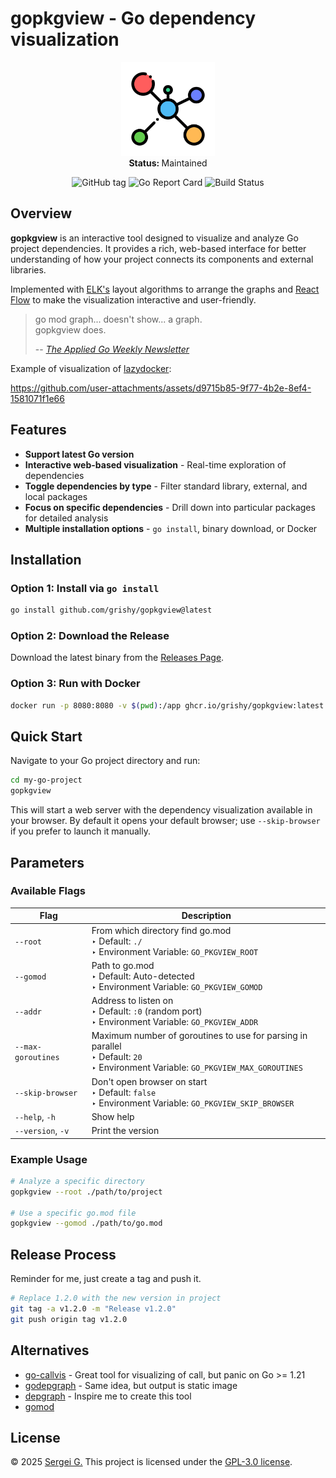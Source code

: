 # gopkgview - Go dependency visualization

<p align="center">
   <img src="./frontend/public/favicon.png" width="150">
   <br />
   <strong>Status: </strong>Maintained
</p>

<p align="center">
  <img src="https://img.shields.io/github/v/tag/grishy/gopkgview" alt="GitHub tag">
  <img src="https://goreportcard.com/badge/github.com/grishy/gopkgview" alt="Go Report Card">
  <img src="https://github.com/grishy/gopkgview/actions/workflows/release.yml/badge.svg" alt="Build Status">
</p>

## Overview

**gopkgview** is an interactive tool designed to visualize and analyze Go project dependencies. It provides a rich, web-based interface for better understanding of how your project connects its components and external libraries.

Implemented with [ELK's](https://github.com/kieler/elkjs) layout algorithms to arrange the graphs and [React Flow](https://reactflow.dev/) to make the visualization interactive and user-friendly.

> go mod graph... doesn't show... a graph.  
> gopkgview does.
>
> -- <cite><a href="https://newsletter.appliedgo.net/archive/dont-mess-with-that-property/">The Applied Go Weekly Newsletter</a></cite>

Example of visualization of [lazydocker](https://github.com/jesseduffield/lazydocker):

https://github.com/user-attachments/assets/d9715b85-9f77-4b2e-8ef4-1581071f1e66

## Features

- **Support latest Go version**
- **Interactive web-based visualization** - Real-time exploration of dependencies
- **Toggle dependencies by type** - Filter standard library, external, and local packages
- **Focus on specific dependencies** - Drill down into particular packages for detailed analysis
- **Multiple installation options** - `go install`, binary download, or Docker

## Installation

### Option 1: Install via `go install`

```bash
go install github.com/grishy/gopkgview@latest
```

### Option 2: Download the Release

Download the latest binary from the [Releases Page](https://github.com/grishy/gopkgview/releases).

### Option 3: Run with Docker

```bash
docker run -p 8080:8080 -v $(pwd):/app ghcr.io/grishy/gopkgview:latest
```

## Quick Start

Navigate to your Go project directory and run:

```bash
cd my-go-project
gopkgview
```

This will start a web server with the dependency visualization available in your browser. By default it opens your default browser; use `--skip-browser` if you prefer to launch it manually.

## Parameters

### Available Flags

| Flag               | Description                                                                                                                               |
| ------------------ | ----------------------------------------------------------------------------------------------------------------------------------------- |
| `--root`           | From which directory find go.mod <br> ‣ Default: `./` <br> ‣ Environment Variable: `GO_PKGVIEW_ROOT`                                      |
| `--gomod`          | Path to go.mod <br> ‣ Default: Auto-detected <br> ‣ Environment Variable: `GO_PKGVIEW_GOMOD`                                              |
| `--addr`           | Address to listen on <br> ‣ Default: `:0` (random port) <br> ‣ Environment Variable: `GO_PKGVIEW_ADDR`                                    |
| `--max-goroutines` | Maximum number of goroutines to use for parsing in parallel <br> ‣ Default: `20` <br> ‣ Environment Variable: `GO_PKGVIEW_MAX_GOROUTINES` |
| `--skip-browser`   | Don't open browser on start <br> ‣ Default: `false` <br> ‣ Environment Variable: `GO_PKGVIEW_SKIP_BROWSER`                                |
| `--help`, `-h`     | Show help                                                                                                                                 |
| `--version`, `-v`  | Print the version                                                                                                                         |

### Example Usage

```bash
# Analyze a specific directory
gopkgview --root ./path/to/project

# Use a specific go.mod file
gopkgview --gomod ./path/to/go.mod
```

## Release Process

Reminder for me, just create a tag and push it.

```bash
# Replace 1.2.0 with the new version in project
git tag -a v1.2.0 -m "Release v1.2.0"
git push origin tag v1.2.0
```

## Alternatives

- [go-callvis](https://github.com/ondrajz/go-callvis) - Great tool for visualizing of call, but panic on Go >= 1.21
- [godepgraph](https://github.com/kisielk/godepgraph) - Same idea, but output is static image
- [depgraph](https://github.com/becheran/depgraph) - Inspire me to create this tool
- [gomod](https://github.com/Helcaraxan/gomod)

## License

© 2025 [Sergei G.](https://github.com/grishy)
This project is licensed under the [GPL-3.0 license](./LICENSE).
